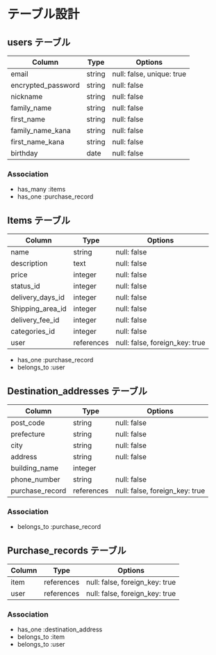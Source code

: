 # テーブル設計

## users テーブル

| Column             | Type        | Options                        |
| ------------------ | ----------- | ------------------------------ |
| email              | string      | null: false, unique: true      |
| encrypted_password | string      | null: false                    |
| nickname           | string      | null: false                    |
| family_name        | string      | null: false                    |
| first_name         | string      | null: false                    |
| family_name_kana   | string      | null: false                    |
| first_name_kana    | string      | null: false                    |
| birthday           | date        | null: false                    |

### Association

- has_many :items
- has_one :purchase_record

## Items テーブル

| Column           | Type       | Options                        |
| ---------------- | ---------- | ------------------------------ |
| name             | string     | null: false                    |
| description      | text       | null: false                    |
| price            | integer    | null: false                    |
| status_id        | integer    | null: false                    |
| delivery_days_id | integer    | null: false                    |
| Shipping_area_id | integer    | null: false                    |
| delivery_fee_id  | integer    | null: false                    |
| categories_id    | integer    | null: false                    |
| user             | references | null: false, foreign_key: true |

- has_one :purchase_record
- belongs_to :user


## Destination_addresses テーブル

| Column                 | Type        | Options                        |
| ---------------------- | ----------- | ------------------------------ |
| post_code              | string      | null: false                    |
| prefecture             | string      | null: false                    |
| city                   | string      | null: false                    |
| address                | string      | null: false                    |
| building_name          | integer     |                                |
| phone_number           | string      | null: false                    |
| purchase_record        | references  | null: false, foreign_key: true |

### Association

- belongs_to :purchase_record

## Purchase_records テーブル

| Column                     | Type       | Options                        |
| -------------------------- | ---------- | ------------------------------ |
| item                       | references | null: false, foreign_key: true |
| user                       | references | null: false, foreign_key: true |

### Association

- has_one :destination_address
- belongs_to :item
- belongs_to :user
